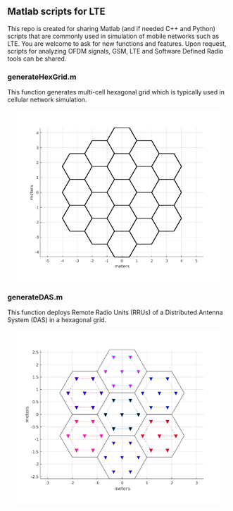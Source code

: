 ## Matlab scripts for LTE

This repo is created for sharing Matlab (and if needed C++ and Python) scripts that are commonly used in simulation of mobile networks such as LTE. You are welcome to ask for new functions and features. Upon request, scripts for analyzing OFDM signals, GSM, LTE and Software Defined Radio tools can be shared.


### generateHexGrid.m
This function generates multi-cell hexagonal grid which is typically used in cellular network simulation.
<p align="center">
  <img src="examples/sampleGrid.png" alt="" width="480" height="auto"/>
</p>

### generateDAS.m
This function deploys Remote Radio Units (RRUs) of a Distributed Antenna System (DAS) in a hexagonal grid.
<p align="center">
  <img src="examples/sampleDAS.png" alt="" width="480" height="auto"/>
</p>
